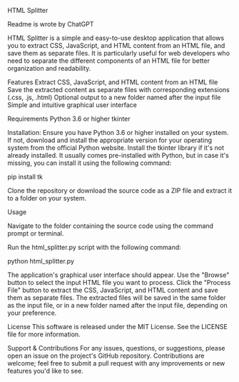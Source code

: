 HTML Splitter

Readme is wrote by ChatGPT

HTML Splitter is a simple and easy-to-use desktop application that allows you to extract CSS, JavaScript, and HTML content from an HTML file, and save them as separate files. It is particularly useful for web developers who need to separate the different components of an HTML file for better organization and readability.

Features
Extract CSS, JavaScript, and HTML content from an HTML file
Save the extracted content as separate files with corresponding extensions (.css, .js, .html)
Optional output to a new folder named after the input file
Simple and intuitive graphical user interface

Requirements
Python 3.6 or higher
tkinter

Installation:
Ensure you have Python 3.6 or higher installed on your system. If not, download and install the appropriate version for your operating system from the official Python website.
Install the tkinter library if it's not already installed. It usually comes pre-installed with Python, but in case it's missing, you can install it using the following command:

pip install tk

Clone the repository or download the source code as a ZIP file and extract it to a folder on your system.

Usage

Navigate to the folder containing the source code using the command prompt or terminal.

Run the html_splitter.py script with the following command:

python html_splitter.py

The application's graphical user interface should appear.
Use the "Browse" button to select the input HTML file you want to process.
Click the "Process File" button to extract the CSS, JavaScript, and HTML content and save them as separate files.
The extracted files will be saved in the same folder as the input file, or in a new folder named after the input file, depending on your preference.

License
This software is released under the MIT License. See the LICENSE file for more information.

Support & Contributions
For any issues, questions, or suggestions, please open an issue on the project's GitHub repository. Contributions are welcome; feel free to submit a pull request with any improvements or new features you'd like to see.
